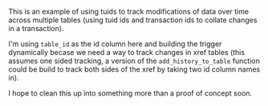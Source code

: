 This is an example of using tuids to track modifications of data over time across multiple tables (using tuid ids and transaction ids to collate changes in a transaction).

I'm using `table_id` as the id column here and building the trigger dynamically becase we need a way to track changes in xref tables (this assumes one sided tracking, a version of the `add_history_to_table` function could be build to track both sides of the xref by taking two id column names in).

I hope to clean this up into something more than a proof of concept soon.
